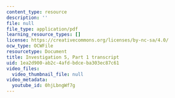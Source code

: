 ```yaml
---
content_type: resource
description: ''
file: null
file_type: application/pdf
learning_resource_types: []
license: https://creativecommons.org/licenses/by-nc-sa/4.0/
ocw_type: OCWFile
resourcetype: Document
title: Investigation 5, Part 1 transcript
uid: 1ea2d900-ab2c-4afd-bdce-ba303ec87c61
video_files:
  video_thumbnail_file: null
video_metadata:
  youtube_id: 0hjLbngWf7g
---
```

